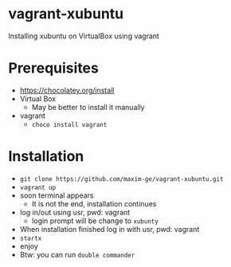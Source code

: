 # vagrant-xubuntu
Installing xubuntu on VirtualBox using vagrant 

# Prerequisites

- https://chocolatey.org/install
- Virtual Box
  - May be better to install it manually
- vagrant 
  - `choco install vagrant`

# Installation

- `git clone https://github.com/maxim-ge/vagrant-xubuntu.git`
- `vagrant up`
- soon terminal appears
  - It is not the end, installation continues
- log in/out using usr, pwd: vagrant
  - login prompt will be change to `xubunty`
- When installation finished log in with usr, pwd: vagrant
- `startx`
- enjoy
- Btw: you can run `double commander`
